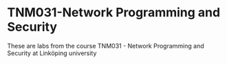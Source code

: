 # TNM031-Network Programming and Security
These are labs from the course TNM031 - Network Programming and Security at Linköping university
